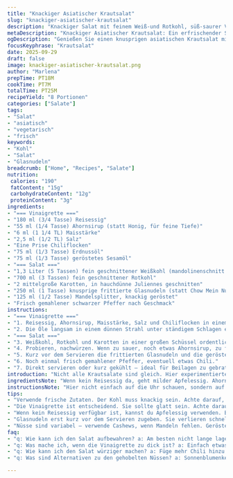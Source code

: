 ```yaml
---
title: "Knackiger Asiatischer Krautsalat"
slug: "knackiger-asiatischer-krautsalat"
description: "Knackiger Salat mit feinem Weiß-und Rotkohl, süß-saurer Vinaigrette, knusprigen Nudeln und gerösteten Mandeln. Die Vinaigrette aus Reisessig, Honig, Maisstärke, Chili und zwei Ölen bringt Leben in den Salat. Frische Karotten-juliennes für Farbe und Crunch. Schnell gemacht, gut gekühlt servieren. Passt toll zu Geflügel, Meeresfrüchten oder Schwein. Vegetarisch, laktosefrei, ohne Milchprodukte."
metaDescription: "Knackiger Asiatischer Krautsalat: Ein erfrischender Salat mit Kohl, einer süß-sauren Vinaigrette und knusprigen Zutaten"
ogDescription: "Genießen Sie einen knusprigen asiatischen Krautsalat mit frischen Zutaten und einer aromatischen Vinaigrette. Perfekt für jede Gelegenheit"
focusKeyphrase: "Krautsalat"
date: 2025-09-29
draft: false
image: knackiger-asiatischer-krautsalat.png
author: "Marlena"
prepTime: PT18M
cookTime: PT7M
totalTime: PT25M
recipeYield: "8 Portionen"
categories: ["Salate"]
tags:
- "Salat"
- "asiatisch"
- "vegetarisch"
- "frisch"
keywords:
- "Kohl"
- "Salat"
- "Glasnudeln"
breadcrumb: ["Home", "Recipes", "Salate"]
nutrition: 
 calories: "190"
 fatContent: "15g"
 carbohydrateContent: "12g"
 proteinContent: "3g"
ingredients:
- "=== Vinaigrette ==="
- "180 ml (3/4 Tasse) Reisessig"
- "55 ml (1/4 Tasse) Ahornsirup (statt Honig, für feine Tiefe)"
- "6 ml (1 1/4 TL) Maisstärke"
- "2,5 ml (1/2 TL) Salz"
- "Eine Prise Chiliflocken"
- "75 ml (1/3 Tasse) Erdnussöl"
- "75 ml (1/3 Tasse) geröstetes Sesamöl"
- "=== Salat ==="
- "1,3 Liter (5 Tassen) fein geschnittener Weißkohl (mandolinenschnitt meist dünner als Messer)"
- "700 ml (3 Tassen) fein geschnittener Rotkohl"
- "2 mittelgroße Karotten, in hauchdünne Juliennes geschnitten"
- "250 ml (1 Tasse) knusprige frittierte Glasnudeln (statt Chow Mein Nudeln für luftigere Textur)"
- "125 ml (1/2 Tasse) Mandelsplitter, knackig geröstet"
- "Frisch gemahlener schwarzer Pfeffer nach Geschmack"
instructions:
- "=== Vinaigrette ==="
- "1. Reisessig, Ahornsirup, Maisstärke, Salz und Chiliflocken in einem kleinen Topf vermischen. Auf mittlerer Hitze unter ständigem Rühren mit einem kleinen Schneebesen erhitzen. Nicht aufhören zu rühren sonst klumpt die Stärke. Sobald die Mischung zu köcheln beginnt und leicht eindickt – dauert etwa 2 Minuten – vom Herd nehmen. Musst auf die sichtbar glattere, glänzende Textur achten, dann ist es richtig."
- "2. Die Öle langsam in einem dünnen Strahl unter ständigem Schlagen einarbeiten. Das ist wichtig, damit sie sich gut verbinden und nicht trennt. Schwarzer Pfeffer rein. Abdecken und in den Kühlschrank stellen, bis die Vinaigrette kalt ist. 20 Minuten mindestens, gern länger. So verbinden sich die Aromen besser."
- "=== Salat ==="
- "3. Weißkohl, Rotkohl und Karotten in einer großen Schüssel ordentlich vermengen. Die knackige frische Mischung soll sich schon mal verbinden. Daher erstmal nach Belieben etwas Vinaigrette zugeben (etwa die Hälfte) und mit den Händen sanft aber gründlich vermischen. So lässt sich der Kohl ein wenig leichter kauen, der Geschmack zieht besser ein."
- "4. Probieren, nachwürzen. Wenn zu sauer, noch etwas Ahornsirup, zu fad Salz dazu. Nicht zu viel Sauce zuerst – es soll knackig bleiben, sonst wird alles matschig. Danach restliche Vinaigrette vorsichtig unterheben."
- "5. Kurz vor dem Servieren die frittierten Glasnudeln und die gerösteten Mandelsplitter oben drauf geben. Nicht zu früh mischen, sonst saugen die Nudeln zu viel Feuchtigkeit und verlieren Knusprigkeit."
- "6. Noch einmal frisch gemahlener Pfeffer, eventuell etwas Chili."
- "7. Direkt servieren oder kurz gekühlt – ideal für Beilagen zu gebratenem Fleisch, Meeresfrüchten. Lässt sich gut vorbereiten, Aromen werden intensiver wenn Salat und Dressing Zeit zum Durchziehen bekommen."
introduction: "Nicht alle Krautsalate sind gleich. Hier experimentierte ich lange mit dem Verhältnis vom Weiß- zum Rotkohl, bis das knackige Grün-Rot auf der Zunge lebt und nicht zäh oder matschig wird. Die Vinaigrette verlangt Aufmerksamkeit: Die Stärke hier ist schuld am schönen Glanz und der festen Bindung, ohne sie läuft alles auseinander. Chili bringt milden Biss, der Ahornsirup eine milde Süße, die nicht zu aufdringlich ist. Ich tauschte Honig gegen Ahorn und Glasnudeln statt der klassischen Chow Mein Nudeln – beides kleine Kniffe, die Textur und Geschmack verändern. Wichtig: erst kurz vor dem Servieren die knusprigen Zutaten dazuschmeißen. Wer gern mehr Würze hat, kann asiatischen Sesam oder Koriandersamen fein mahlen und drüber streuen. Immer wieder lehrreich, wie durch kleine Details das ganze Gericht anders klingt und fühlt."
ingredientsNote: "Wenn kein Reisessig da, geht milder Apfelessig. Ahornsirup nimmt Honig die feste Süße und gibt mehr Tiefe, für Veganer super. Wer keine Maisstärke mag, kann auch Kartoffelstärke nehmen, etwas weniger. Sesamöl gibt Aroma, unbedingt das geröstete, nicht das rohe – sonst bitter. Erdnussöl bringt Hitzeresistenz und typisches Aroma, am besten neutrale Pflanzenöle ersetzen. Beim Kohl unbedingt frische Köpfe mit knackigen Blättern nehmen, keine welkenden Ränder. Mandeln kann man durch Cashews tauschen, für andere Note, aber am besten tadellos geröstet. Das Weißkohl-Mandoline-Ding ist nicht nur schneller, sondern sorgt für gleichmäßige Stücke, wichtig für den Mundgefühl-Ausgleich mit den glasigen Nudeln."
instructionsNote: "Hier nicht einfach auf die Uhr schauen, sondern auf das Auge und Gefühl. Die Stärke ist der Schlüssel – sie macht die Vinaigrette seidenglatt und bindet die Essigsüße an die Fettkomponenten. Sobald die Mischung aufkocht und glänzend ist, raus vom Herd. Das Öleingießen in dünnem Strahl sorgt für Emulsion; ohne Schlagen trennt die Vinaigrette. Der Kohl muss knackig bleiben, weniger Sauce zu Beginn, schrittweise ergänzen. Zu viel Dressing macht die ganze Sache langweilig und matschig. Die frittierten Glasnudeln erst ganz zuletzt rein, sonst verlieren sie im Nu die Luftigkeit. Beim Rühren vorsichtig sein, kein Übermischen. Kalt serviert schmeckt er intensiver, aber nicht aufgegessen am nächsten Tag, dann wird’s breiig."
tips:
- "Verwende frische Zutaten. Der Kohl muss knackig sein. Achte darauf, beim Schneiden gleichmäßige Stücke zu bekommen. Das sorgt für einen tollen Biss."
- "Die Vinaigrette ist entscheidend. Sie sollte glatt sein. Achte darauf, dass die Stärke richtig aufgelöst ist. Das kann den ganzen Salat verändern. Rühren ist wichtig."
- "Wenn kein Reisessig verfügbar ist, kannst du Apfelessig verwenden. Beachte, dass dies den Geschmack leicht verändert. Probiere es aus, um deine Vorliebe zu finden."
- "Glasnudeln erst kurz vor dem Servieren zugeben. Sie verlieren schnell ihre Knusprigkeit. Wenn du sie zu früh hineinmischt, wird der Salat weich und matschig."
- "Nüsse sind variabel – verwende Cashews, wenn Mandeln fehlen. Geröstete Nüsse bringen zusätzlichen Crunch und Geschmack. Achte darauf, sie nicht zu lange zu rösten."
faq:
- "q: Wie kann ich den Salat aufbewahren? a: Am besten nicht lange lagern. Frisch ist der Salat am besten. In Kühlschrank paar Stunden, aber nicht länger als einen Tag."
- "q: Was mache ich, wenn die Vinaigrette zu dick ist? a: Einfach etwas Wasser oder mehr Essig hinzufügen. Rühren, bis die Konsistenz passt. Achte auf Geschmack."
- "q: Wie kann ich den Salat würziger machen? a: Füge mehr Chili hinzu oder verwende scharfen Sesam. Pass auf die Dosierung auf, nicht übertreiben."
- "q: Was sind Alternativen zu den gehobelten Nüssen? a: Sonnenblumenkerne oder Kürbiskerne. Diese sorgen auch für einen schönen Crunch. Achte auf die Röstaromen."

---
```

